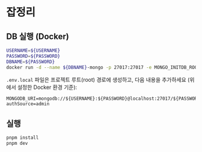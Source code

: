 # 잡정리

## DB 실행 (Docker)

```bash
USERNAME=${USERNAME} 
PASSWORD=${PASSWORD}
DBNAME=${PASSWORD} 
docker run -d --name ${DBNAME}-mongo -p 27017:27017 -e MONGO_INITDB_ROOT_USERNAME=${USERNAME} -e MONGO_INITDB_ROOT_PASSWORD=${PASSWORD} -e MONGO_INITDB_DATABASE=${DBNAME} mongo:latest
```

`.env.local` 파일은 프로젝트 루트(root) 경로에 생성하고, 다음 내용을 추가하세요 (위에서 설정한 Docker 환경 기준):

```
MONGODB_URI=mongodb://${USERNAME}:${PASSWORD}@localhost:27017/${PASSWORD}?authSource=admin
```

## 실행

```bash
pnpm install
pnpm dev
```
